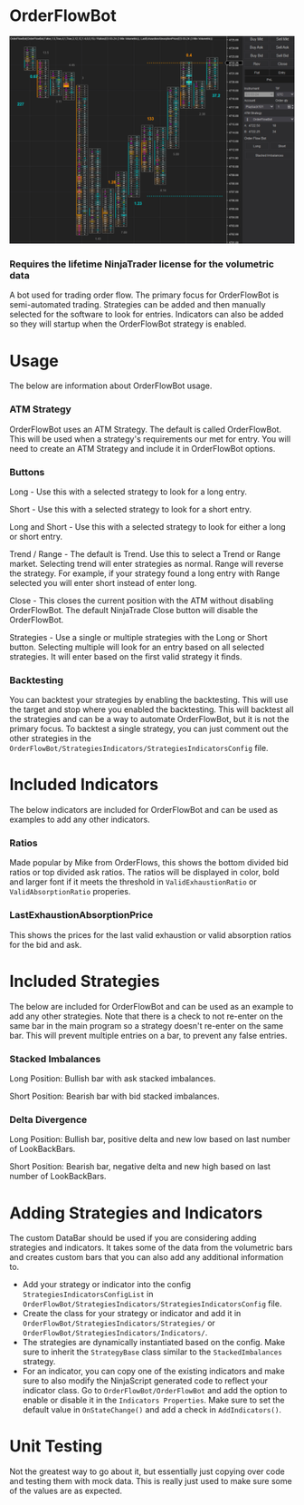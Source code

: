 # OrderFlowBot

![Order Flow Bot](./screenshot.png)

### Requires the lifetime NinjaTrader license for the volumetric data

A bot used for trading order flow. The primary focus for OrderFlowBot is semi-automated trading. Strategies can be added and then manually selected for the software to look for entries. Indicators can also be added so they will startup when the OrderFlowBot strategy is enabled.

# Usage

The below are information about OrderFlowBot usage.

### ATM Strategy

OrderFlowBot uses an ATM Strategy. The default is called OrderFlowBot. This will be used when a strategy's requirements our met for entry. You will need to create an ATM Strategy and include it in OrderFlowBot options.

### Buttons

Long - Use this with a selected strategy to look for a long entry.

Short - Use this with a selected strategy to look for a short entry.

Long and Short - Use this with a selected strategy to look for either a long or short entry.

Trend / Range - The default is Trend. Use this to select a Trend or Range market. Selecting trend will enter strategies as normal. Range will reverse the strategy. For example, if your strategy found a long entry with Range selected you will enter short instead of enter long.

Close - This closes the current position with the ATM without disabling OrderFlowBot. The default NinjaTrade Close button will disable the OrderFlowBot.

Strategies - Use a single or multiple strategies with the Long or Short button. Selecting multiple will look for an entry based on all selected strategies. It will enter based on the first valid strategy it finds.

### Backtesting

You can backtest your strategies by enabling the backtesting. This will use the target and stop where you enabled the backtesting. This will backtest all the strategies and can be a way to automate OrderFlowBot, but it is not the primary focus. To backtest a single strategy, you can just comment out the other strategies in the `OrderFlowBot/StrategiesIndicators/StrategiesIndicatorsConfig` file.

# Included Indicators

The below indicators are included for OrderFlowBot and can be used as examples to add any other indicators.

### Ratios

Made popular by Mike from OrderFlows, this shows the bottom divided bid ratios or top divided ask ratios. The ratios will be displayed in color, bold and larger font if it meets the threshold in `ValidExhaustionRatio` or `ValidAbsorptionRatio` properies.

### LastExhaustionAbsorptionPrice

This shows the prices for the last valid exhaustion or valid absorption ratios for the bid and ask.

# Included Strategies

The below are included for OrderFlowBot and can be used as an example to add any other strategies. Note that there is a check to not re-enter on the same bar in the main program so a strategy doesn't re-enter on the same bar. This will prevent multiple entries on a bar, to prevent any false entries.

### Stacked Imbalances

Long Position: Bullish bar with ask stacked imbalances.

Short Position: Bearish bar with bid stacked imbalances.

### Delta Divergence

Long Position: Bullish bar, positive delta and new low based on last number of LookBackBars.

Short Position: Bearish bar, negative delta and new high based on last number of LookBackBars.

# Adding Strategies and Indicators

The custom DataBar should be used if you are considering adding strategies and indicators. It takes some of the data from the volumetric bars and creates custom bars that you can also add any additional information to.

- Add your strategy or indicator into the config `StrategiesIndicatorsConfigList` in `OrderFlowBot/StrategiesIndicators/StrategiesIndicatorsConfig` file.
- Create the class for your strategy or indicator and add it in `OrderFlowBot/StrategiesIndicators/Strategies/` or `OrderFlowBot/StrategiesIndicators/Indicators/`.
- The strategies are dynamically instantiated based on the config. Make sure to inherit the `StrategyBase` class similar to the `StackedImbalances` strategy.
- For an indicator, you can copy one of the existing indicators and make sure to also modify the NinjaScript generated code to reflect your indicator class. Go to `OrderFlowBot/OrderFlowBot` and add the option to enable or disable it in the `Indicators Properties`. Make sure to set the default value in `OnStateChange()` and add a check in `AddIndicators()`.

# Unit Testing

Not the greatest way to go about it, but essentially just copying over code and testing them with mock data. This is really just used to make sure some of the values are as expected.
